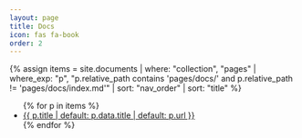 ```yaml
---
layout: page
title: Docs
icon: fas fa-book
order: 2
---
```


{% assign items = site.documents
  | where: "collection", "pages"
  | where_exp: "p", "p.relative_path contains 'pages/docs/' and p.relative_path != 'pages/docs/index.md'"
  | sort: "nav_order"
  | sort: "title" %}
<ul>
{% for p in items %}
  <li><a href="{{ p.url | relative_url }}">{{ p.title | default: p.data.title | default: p.url }}</a></li>
{% endfor %}
</ul>
